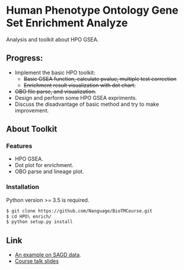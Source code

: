 # Human Phenotype Ontology Gene Set Enrichment Analyze

Analysis and toolkit about HPO GSEA.

## Progress:

- Implement the basic HPO toolkit:
    + <del>Basic GSEA function, calculate pvalue, multiple test correction</del>
    + <del>Enrichment result visualization with dot chart.</del>
- <del>OBO file parse, and visualization.</del>
- Design and perform some HPO GSEA expriments.
- Discuss the disadvantage of basic method and try to make improvement.

## About Toolkit

### Features

+ HPO GSEA.
+ Dot plot for enrichment.
+ OBO parse and lineage plot.

### Installation

Python version >= 3.5 is required.

```bash
$ git clone https://github.com/Nanguage/BioTMCourse.git
$ cd HPO\ enrich/
$ python setup.py install
```

## Link

+ [An example on SAGD data](https://nanguage.github.io/examples/hpo_enrich/example_sagd_00055.html).
+ [Course talk slides](https://github.com/Nanguage/BioTMCourse/blob/master/HPO%20enrich/doc/slides/slides.pdf)
